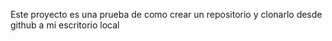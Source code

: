 Este proyecto es una prueba de como crear un repositorio y clonarlo desde github a mi escritorio local


